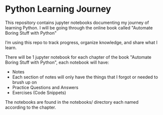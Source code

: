 # Python Learning Journey

This repository contains jupyter notebooks documenting my journey of learning Python. I will be going through the online book called "Automate Boring Stuff with Python"

I’m using this repo to track progress, organize knowledge, and share what I learn.

There will be 1 jupyter notebook for each chapter of the book "Automate Boring Stuff with Python", each notebook will have:
 - Notes
  - Each section of notes will only have the things that I forgot or needed to brush up on
 - Practice Questions and Answers
 - Exercises (Code Snippets)

The notebooks are found in the notebooks/ directory each named according to the chapter.


